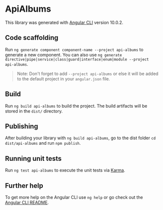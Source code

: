 # ApiAlbums

This library was generated with [Angular CLI](https://github.com/angular/angular-cli) version 10.0.2.

## Code scaffolding

Run `ng generate component component-name --project api-albums` to generate a new component. You can also use `ng generate directive|pipe|service|class|guard|interface|enum|module --project api-albums`.
> Note: Don't forget to add `--project api-albums` or else it will be added to the default project in your `angular.json` file. 

## Build

Run `ng build api-albums` to build the project. The build artifacts will be stored in the `dist/` directory.

## Publishing

After building your library with `ng build api-albums`, go to the dist folder `cd dist/api-albums` and run `npm publish`.

## Running unit tests

Run `ng test api-albums` to execute the unit tests via [Karma](https://karma-runner.github.io).

## Further help

To get more help on the Angular CLI use `ng help` or go check out the [Angular CLI README](https://github.com/angular/angular-cli/blob/master/README.md).
